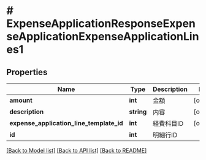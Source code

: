 # # ExpenseApplicationResponseExpenseApplicationExpenseApplicationLines1

## Properties

Name | Type | Description | Notes
------------ | ------------- | ------------- | -------------
**amount** | **int** | 金額 | [optional]
**description** | **string** | 内容 | [optional]
**expense_application_line_template_id** | **int** | 経費科目ID | [optional]
**id** | **int** | 明細行ID |

[[Back to Model list]](../../README.md#models) [[Back to API list]](../../README.md#endpoints) [[Back to README]](../../README.md)
